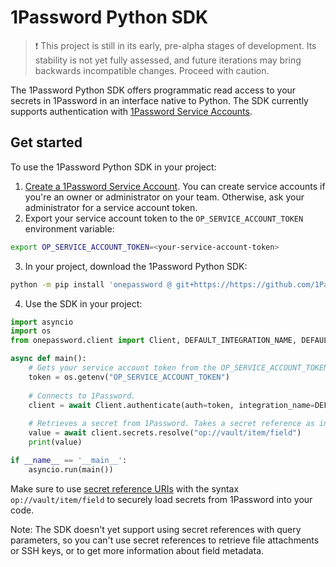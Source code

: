 # 1Password Python SDK

> ❗ This project is still in its early, pre-alpha stages of development. Its stability is not yet fully assessed, and future iterations may bring backwards incompatible changes. Proceed with caution.

The 1Password Python SDK offers programmatic read access to your secrets in 1Password in an interface native to Python. The SDK currently supports authentication with [1Password Service Accounts](https://developer.1password.com/docs/service-accounts/).

## Get started

To use the 1Password Python SDK in your project:

1. [Create a 1Password Service Account](https://developer.1password.com/docs/service-accounts/get-started/#create-a-service-account). You can create service accounts if you're an owner or administrator on your team. Otherwise, ask your administrator for a service account token.
2. Export your service account token to the `OP_SERVICE_ACCOUNT_TOKEN` environment variable:

```bash
export OP_SERVICE_ACCOUNT_TOKEN=<your-service-account-token>
```

3. In your project, download the 1Password Python SDK:

```bash
python -m pip install 'onepassword @ git+https://https://github.com/1Password/onepassword-sdk-python'
```

4. Use the SDK in your project:

```python
import asyncio
import os
from onepassword.client import Client, DEFAULT_INTEGRATION_NAME, DEFAULT_INTEGRATION_VERSION

async def main():
    # Gets your service account token from the OP_SERVICE_ACCOUNT_TOKEN environment variable.
    token = os.getenv("OP_SERVICE_ACCOUNT_TOKEN")
    
    # Connects to 1Password.
    client = await Client.authenticate(auth=token, integration_name=DEFAULT_INTEGRATION_NAME, integration_version=DEFAULT_INTEGRATION_VERSION)
   
    # Retrieves a secret from 1Password. Takes a secret reference as input and returns the secret to which it points.
    value = await client.secrets.resolve("op://vault/item/field")
    print(value)

if __name__ == '__main__':
    asyncio.run(main())

```

Make sure to use [secret reference URIs](https://developer.1password.com/docs/cli/secret-references/) with the syntax `op://vault/item/field` to securely load secrets from 1Password into your code.

Note: The SDK doesn't yet support using secret references with query parameters, so you can't use secret references to retrieve file attachments or SSH keys, or to get more information about field metadata.